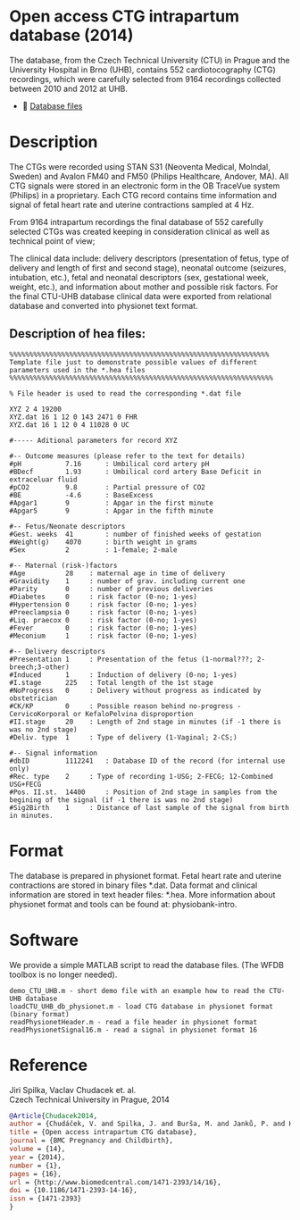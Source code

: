 # Open access CTG intrapartum database (2014)

The database, from the Czech Technical University (CTU) in Prague and the University Hospital in Brno (UHB), contains 552 cardiotocography (CTG) recordings, which were carefully selected from 9164 recordings collected between 2010 and 2012 at UHB.

- :green_book: [Database files](http://www.physionet.org/physiobank/database/ctu-uhb-ctgdb/)  

# Description

The CTGs were recorded using STAN S31 (Neoventa Medical, Molndal, Sweden) and Avalon FM40 and FM50 (Philips Healthcare, Andover, MA). All CTG signals were stored in an electronic form in the OB TraceVue system (Philips) in a proprietary. Each CTG record contains time information and signal of fetal heart rate and uterine contractions sampled at 4 Hz.

From 9164 intrapartum recordings the final database of 552 carefully selected CTGs was created keeping in consideration clinical as well as technical point of view;

The clinical data include: delivery descriptors (presentation of fetus, type of delivery and length of first and second stage), neonatal outcome (seizures, intubation, etc.), fetal and neonatal descriptors (sex, gestational week, weight, etc.), and information about mother and possible risk factors. For the final CTU-UHB database clinical data were exported from relational database and converted into physionet text format. 

## Description of hea files:

```text
%%%%%%%%%%%%%%%%%%%%%%%%%%%%%%%%%%%%%%%%%%%%%%%%%%%%%%%%%%%%%%%%%
Template file just to demonstrate possible values of different parameters used in the *.hea files
%%%%%%%%%%%%%%%%%%%%%%%%%%%%%%%%%%%%%%%%%%%%%%%%%%%%%%%%%%%%%%%%%% 

% File header is used to read the corresponding *.dat file 

XYZ 2 4 19200
XYZ.dat 16 1 12 0 143 2471 0 FHR
XYZ.dat 16 1 12 0 4 11028 0 UC

#----- Aditional parameters for record XYZ

#-- Outcome measures (please refer to the text for details) 
#pH           7.16   	: Umbilical cord artery pH 
#BDecf        1.93   	: Umbilical cord artery Base Deficit in extraceluar fluid
#pCO2         9.8    	: Partial pressure of CO2
#BE           -4.6   	: BaseExcess
#Apgar1       9      	: Apgar in the first minute
#Apgar5       9      	: Apgar in the fifth minute

#-- Fetus/Neonate descriptors
#Gest. weeks  41     	: number of finished weeks of gestation
#Weight(g)    4070   	: birth weight in grams
#Sex          2      	: 1-female; 2-male

#-- Maternal (risk-)factors
#Age          28 	: maternal age in time of delivery
#Gravidity    1  	: number of grav. including current one
#Parity       0  	: number of previous deliveries 
#Diabetes     0	 	: risk factor (0-no; 1-yes)
#Hypertension 0	 	: risk factor (0-no; 1-yes)
#Preeclampsia 0	 	: risk factor (0-no; 1-yes)
#Liq. praecox 0	 	: risk factor (0-no; 1-yes)
#Fever        0	 	: risk factor (0-no; 1-yes)
#Meconium     1  	: risk factor (0-no; 1-yes)

#-- Delivery descriptors
#Presentation 1		: Presentation of the fetus (1-normal???; 2-breech;3-other) 
#Induced      1		: Induction of delivery (0-no; 1-yes)
#I.stage      225 	: Total length of the 1st stage
#NoProgress   0 	: Delivery without progress as indicated by obstetrician
#CK/KP        0 	: Possible reason behind no-progress - CervicoKorporal or KefaloPelvina disproportion
#II.stage     20 	: Length of 2nd stage in minutes (if -1 there is was no 2nd stage)
#Deliv. type  1 	: Type of delivery (1-Vaginal; 2-CS;) 

#-- Signal information
#dbID         1112241 	: Database ID of the record (for internal use only)
#Rec. type    2		: Type of recording 1-USG; 2-FECG; 12-Combined USG+FECG 
#Pos. II.st.  14400 	: Position of 2nd stage in samples from the begining of the signal (if -1 there is was no 2nd stage)
#Sig2Birth    1 	: Distance of last sample of the signal from birth in minutes.
```

# Format

The database is prepared in physionet format. Fetal heart rate and uterine contractions are stored in binary files *.dat. Data format and clinical information are stored in text header files: *.hea. More information about physionet format and tools can be found at: physiobank-intro.

# Software
We provide a simple MATLAB script to read the database files. 
(The WFDB toolbox is no longer needed). 

```text
demo_CTU_UHB.m - short demo file with an example how to read the CTU-UHB database
loadCTU_UHB_db_physionet.m - load CTG database in physionet format (binary format)
readPhysionetHeader.m - read a file header in physionet format
readPhysionetSignal16.m - read a signal in physionet format 16 
```

# Reference

Jiri Spilka, Vaclav Chudacek et. al.  
Czech Technical University in Prague, 2014

```bibtex
@Article{Chudacek2014,
author = {Chudáček, V. and Spilka, J. and Burša, M. and Janků, P. and Hruban, L. and Huptych, M. and Lhotská, L.},
title = {Open access intrapartum CTG database},
journal = {BMC Pregnancy and Childbirth},
volume = {14},
year = {2014},
number = {1},
pages = {16},
url = {http://www.biomedcentral.com/1471-2393/14/16},
doi = {10.1186/1471-2393-14-16},
issn = {1471-2393}
}
```